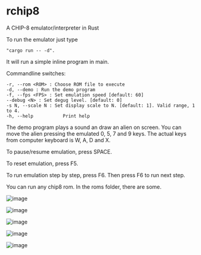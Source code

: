 # rchip8
A CHIP-8 emulator/interpreter in Rust

To run the emulator just type 
```terminal
"cargo run -- -d".
```
It will run a simple inline program in main.

Commandline switches:

```terminal
-r, --rom <ROM> : Choose ROM file to execute
-d, --demo : Run the demo program
-f, --fps <FPS> : Set emulation speed [default: 60]
--debug <N> : Set degug level. [default: 0]
-s N, --scale N : Set display scale to N. [default: 1]. Valid range, 1 to 4.
-h, --help           Print help
```

The demo program plays a sound an draw an alien on screen.
You can move the alien pressing the emulated 0, 5, 7 and 9 keys.
The actual keys from computer keyboard is W, A, D and X.

To pause/resume emulation, press SPACE.

To reset emulation, press F5.

To run emulation step by step, press F6. Then press F6 to run next step.

You can run any chip8 rom.
In the roms folder, there are some.

![image](https://github.com/dedraks/rchip8/assets/843727/86219bd2-7761-41f7-9a58-4c0dff0a9e84)

![image](https://github.com/dedraks/rchip8/assets/843727/f2fe18c1-e850-49d3-a817-b5129b5e8b31)

![image](https://github.com/dedraks/rchip8/assets/843727/5aa660e4-f3e8-4c42-a4de-81562962d132)

![image](https://github.com/dedraks/rchip8/assets/843727/d9310156-f39a-48e9-bd9f-007a627b7fa9)

![image](https://github.com/dedraks/rchip8/assets/843727/e170226f-92fd-4d20-8c9a-7bb944c72e1f)
